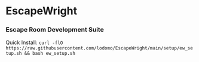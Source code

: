 # EscapeWright
### Escape Room Development Suite

Quick Install:
`curl -flO https://raw.githubusercontent.com/lodomo/EscapeWright/main/setup/ew_setup.sh && bash ew_setup.sh`